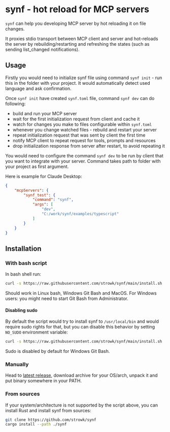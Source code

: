 # synf - hot reload for MCP servers

`synf` can help you developing MCP server by hot reloading it on file changes.

It proxies stdio transport between MCP client and server and hot-reloads the server by rebuilding/restarting and refreshing the states (such as sending list_changed notifications).

## Usage

Firstly you would need to initialize synf file using command `synf init` - run this in the folder with your project. It would automatically detect used language and ask confirmation.

Once `synf init` have created `synf.toml` file, command `synf dev` can do following:

- build and run your MCP server
- wait for the first initialization request from client and cache it
- watch for changes you make to files configurable within `synf.toml`
- whenever you change watched files - rebuild and restart your server
- repeat initialization request that was sent by client the first time
- notify MCP client to repeat request for tools, prompts and resources
- drop initialization response from server after restart, to avoid repeating it

You would need to configure the command `synf dev` to be run by client that you want to integrate with your server. Command takes path to folder with your project as first argument.

Here is example for Claude Desktop:

```json
{
    "mcpServers": {
        "synf_test": {
            "command": "synf",
            "args": [
                "dev",
                "C:/work/synf/examples/typescript"
            ]
        }
    }
}
```

## Installation

### With bash script

In bash shell run:

```bash
curl -s https://raw.githubusercontent.com/strowk/synf/main/install.sh | bash
```

Should work in Linux bash, Windows Git Bash and MacOS.
For Windows users: you might need to start Git Bash from Administrator.

#### Disabling sudo

By default the script would try to install synf to `/usr/local/bin` and would require sudo rights for that,
but you can disable this behavior by setting `NO_SUDO` environment variable:

```bash
curl -s https://raw.githubusercontent.com/strowk/synf/main/install.sh | NO_SUDO=1 bash
```

Sudo is disabled by default for Windows Git Bash.

### Manually

Head to [latest release](https://github.com/strowk/synf/releases/latest), download archive for your OS/arch, unpack it and put binary somewhere in your PATH.

### From sources

If your system/architecture is not supported by the script above,
you can install Rust and install synf from sources:

```bash
git clone https://github.com/strowk/synf
cargo install --path ./synf
```
